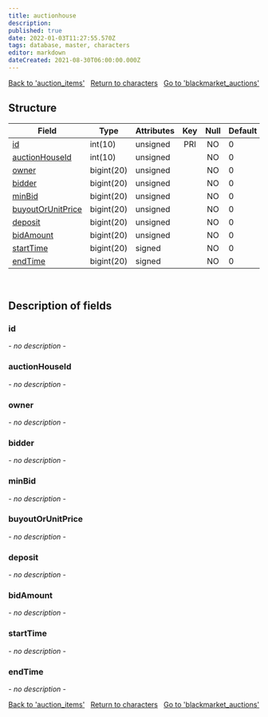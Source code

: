 ```yaml
---
title: auctionhouse
description: 
published: true
date: 2022-01-03T11:27:55.570Z
tags: database, master, characters
editor: markdown
dateCreated: 2021-08-30T06:00:00.000Z
---
```


<a href="https://trinitycore.info/en/database/master/characters/auction_items" class="mt-5 v-btn v-btn--depressed v-btn--flat v-btn--outlined theme--light v-size--default darkblue--text text--lighten-3"><span class="v-btn__content"><i aria-hidden="true" class="v-icon notranslate v-icon--left mdi mdi-arrow-left theme--light"></i><span>Back to 'auction_items'</span></span></a>&nbsp;&nbsp;&nbsp;<a href="https://trinitycore.info/en/database/master/characters/home" class="mt-5 v-btn v-btn--depressed v-btn--flat v-btn--outlined theme--light v-size--default darkblue--text text--lighten-3"><span class="v-btn__content"><i aria-hidden="true" class="v-icon notranslate v-icon--left mdi mdi-home-outline theme--light"></i><span>Return to characters</span></span></a>&nbsp;&nbsp;&nbsp;<a href="https://trinitycore.info/en/database/master/characters/blackmarket_auctions" class="mt-5 v-btn v-btn--depressed v-btn--flat v-btn--outlined theme--light v-size--default darkblue--text text--lighten-3"><span class="v-btn__content"><span>Go to 'blackmarket_auctions'</span><i aria-hidden="true" class="v-icon notranslate v-icon--right mdi mdi-arrow-right theme--light"></i></span></a>

## Structure

| Field | Type | Attributes | Key | Null | Default | Extra | Comment |
| --- | --- | --- | :---: | :---: | --- | --- | --- |
| [id](#id) | int(10) | unsigned | PRI | NO | 0 |  |  |
| [auctionHouseId](#auctionhouseid) | int(10) | unsigned |  | NO | 0 |  |  |
| [owner](#owner) | bigint(20) | unsigned |  | NO | 0 |  |  |
| [bidder](#bidder) | bigint(20) | unsigned |  | NO | 0 |  |  |
| [minBid](#minbid) | bigint(20) | unsigned |  | NO | 0 |  |  |
| [buyoutOrUnitPrice](#buyoutorunitprice) | bigint(20) | unsigned |  | NO | 0 |  |  |
| [deposit](#deposit) | bigint(20) | unsigned |  | NO | 0 |  |  |
| [bidAmount](#bidamount) | bigint(20) | unsigned |  | NO | 0 |  |  |
| [startTime](#starttime) | bigint(20) | signed |  | NO | 0 |  |  |
| [endTime](#endtime) | bigint(20) | signed |  | NO | 0 |  |  |
&nbsp;
## Description of fields

### id
*- no description -*
&nbsp;

### auctionHouseId
*- no description -*
&nbsp;

### owner
*- no description -*
&nbsp;

### bidder
*- no description -*
&nbsp;

### minBid
*- no description -*
&nbsp;

### buyoutOrUnitPrice
*- no description -*
&nbsp;

### deposit
*- no description -*
&nbsp;

### bidAmount
*- no description -*
&nbsp;

### startTime
*- no description -*
&nbsp;

### endTime
*- no description -*
&nbsp;

<a href="https://trinitycore.info/en/database/master/characters/auction_items" class="mt-5 v-btn v-btn--depressed v-btn--flat v-btn--outlined theme--light v-size--default darkblue--text text--lighten-3"><span class="v-btn__content"><i aria-hidden="true" class="v-icon notranslate v-icon--left mdi mdi-arrow-left theme--light"></i><span>Back to 'auction_items'</span></span></a>&nbsp;&nbsp;&nbsp;<a href="https://trinitycore.info/en/database/master/characters/home" class="mt-5 v-btn v-btn--depressed v-btn--flat v-btn--outlined theme--light v-size--default darkblue--text text--lighten-3"><span class="v-btn__content"><i aria-hidden="true" class="v-icon notranslate v-icon--left mdi mdi-home-outline theme--light"></i><span>Return to characters</span></span></a>&nbsp;&nbsp;&nbsp;<a href="https://trinitycore.info/en/database/master/characters/blackmarket_auctions" class="mt-5 v-btn v-btn--depressed v-btn--flat v-btn--outlined theme--light v-size--default darkblue--text text--lighten-3"><span class="v-btn__content"><span>Go to 'blackmarket_auctions'</span><i aria-hidden="true" class="v-icon notranslate v-icon--right mdi mdi-arrow-right theme--light"></i></span></a>

